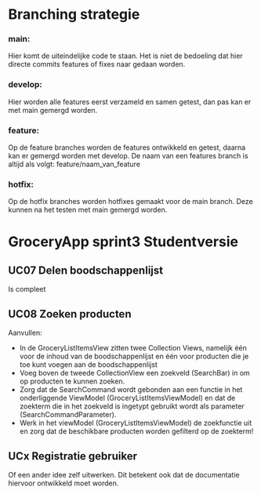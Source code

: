 # Branching strategie
### main:
Hier komt de uiteindelijke code te staan.
Het is niet de bedoeling dat hier directe commits features of fixes naar gedaan worden.

### develop:
Hier worden alle features eerst verzameld en samen getest, dan pas kan er met main gemergd worden.

### feature:
Op de feature branches worden de features ontwikkeld en getest, daarna kan er gemergd worden met develop.
De naam van een features branch is altijd als volgt: feature/naam_van_feature

### hotfix:
Op de hotfix branches worden hotfixes gemaakt voor de main branch. Deze kunnen na het testen met main gemergd worden.



# GroceryApp sprint3 Studentversie  
    
## UC07 Delen boodschappenlijst  
Is compleet  
  
## UC08 Zoeken producten  
Aanvullen:
- In de GroceryListItemsView zitten twee Collection Views, namelijk één voor de inhoud van de boodschappenlijst en één voor producten die je toe kunt voegen aan de boodschappenlijst  
- Voeg boven de tweede CollectionView een zoekveld (SearchBar) in om op producten te kunnen zoeken.  
- Zorg dat de SearchCommand wordt gebonden aan een functie in het onderliggende ViewModel (GroceryListItemsViewModel) en dat de zoekterm die in het zoekveld is ingetypt gebruikt wordt als parameter (SearchCommandParameter).  
- Werk in het viewModel (GroceryListItemsViewModel) de zoekfunctie uit en zorg dat de beschikbare producten worden gefilterd op de zoekterm!  

## UCx Registratie gebruiker 
Of een ander idee zelf uitwerken. Dit betekent ook dat de documentatie hiervoor ontwikkeld moet worden.

  

